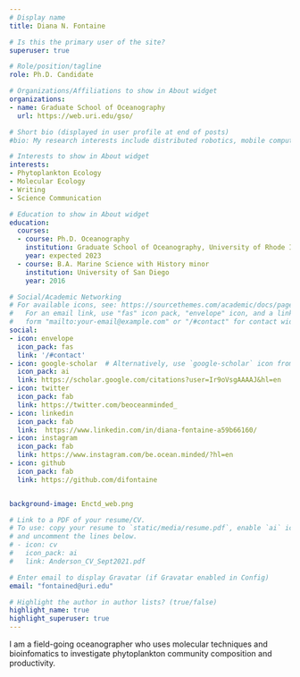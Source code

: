 ```yaml
---
# Display name
title: Diana N. Fontaine

# Is this the primary user of the site?
superuser: true

# Role/position/tagline
role: Ph.D. Candidate

# Organizations/Affiliations to show in About widget
organizations:
- name: Graduate School of Oceanography
  url: https://web.uri.edu/gso/

# Short bio (displayed in user profile at end of posts)
#bio: My research interests include distributed robotics, mobile computing and programmable matter.

# Interests to show in About widget
interests:
- Phytoplankton Ecology
- Molecular Ecology
- Writing
- Science Communication

# Education to show in About widget
education:
  courses:
  - course: Ph.D. Oceanography
    institution: Graduate School of Oceanography, University of Rhode Island 
    year: expected 2023
  - course: B.A. Marine Science with History minor
    institution: University of San Diego
    year: 2016

# Social/Academic Networking
# For available icons, see: https://sourcethemes.com/academic/docs/page-builder/#icons
#   For an email link, use "fas" icon pack, "envelope" icon, and a link in the
#   form "mailto:your-email@example.com" or "/#contact" for contact widget.
social:
- icon: envelope
  icon_pack: fas
  link: '/#contact'
- icon: google-scholar  # Alternatively, use `google-scholar` icon from `ai` icon pack
  icon_pack: ai
  link: https://scholar.google.com/citations?user=Ir9oVsgAAAAJ&hl=en
- icon: twitter
  icon_pack: fab
  link: https://twitter.com/beoceanminded_
- icon: linkedin
  icon_pack: fab
  link:  https://www.linkedin.com/in/diana-fontaine-a59b66160/
- icon: instagram
  icon_pack: fab
  link: https://www.instagram.com/be.ocean.minded/?hl=en
- icon: github
  icon_pack: fab
  link: https://github.com/difontaine


background-image: Enctd_web.png

# Link to a PDF of your resume/CV.
# To use: copy your resume to `static/media/resume.pdf`, enable `ai` icons in `params.toml`, 
# and uncomment the lines below.
# - icon: cv
#   icon_pack: ai
#   link: Anderson_CV_Sept2021.pdf

# Enter email to display Gravatar (if Gravatar enabled in Config)
email: "fontained@uri.edu"

# Highlight the author in author lists? (true/false)
highlight_name: true
highlight_superuser: true
---
```

I am a field-going oceanographer who uses molecular techniques and bioinfomatics to investigate phytoplankton community composition and productivity.
